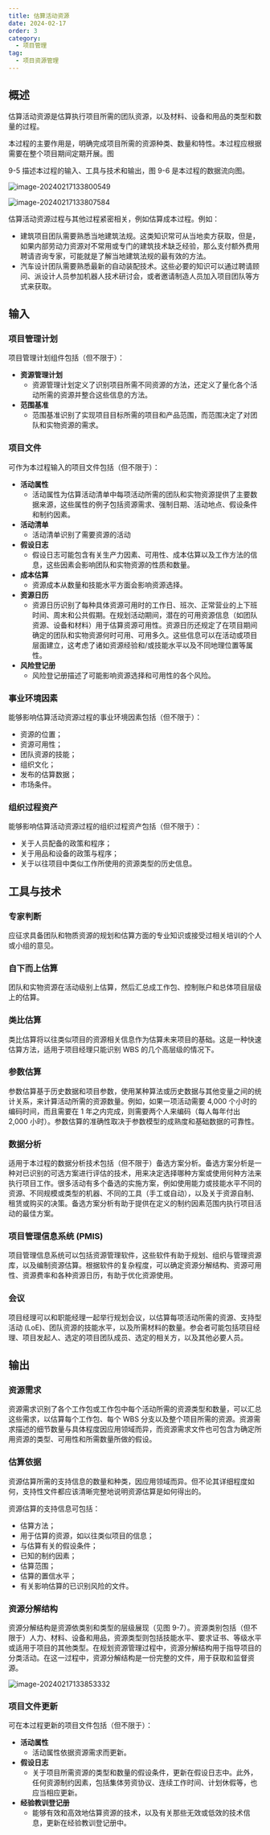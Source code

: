 ```yaml
---
title: 估算活动资源
date: 2024-02-17
order: 3
category:
  - 项目管理
tag:
  - 项目资源管理
---
```


## 概述

估算活动资源是估算执行项目所需的团队资源，以及材料、设备和用品的类型和数量的过程。

本过程的主要作用是，明确完成项目所需的资源种类、数量和特性。本过程应根据需要在整个项目期间定期开展。图 

9-5 描述本过程的输入、工具与技术和输出，图 9-6 是本过程的数据流向图。

![image-20240217133800549](https://raw.githubusercontent.com/GodX-18/picBed/main/image-20240217133800549.png)

![image-20240217133807584](https://raw.githubusercontent.com/GodX-18/picBed/main/image-20240217133807584.png)

估算活动资源过程与其他过程紧密相关，例如估算成本过程。例如：

* 建筑项目团队需要熟悉当地建筑法规。这类知识常可从当地卖方获取，但是，如果内部劳动力资源对不常用或专门的建筑技术缺乏经验，那么支付额外费用聘请咨询专家，可能就是了解当地建筑法规的最有效的方法。
* 汽车设计团队需要熟悉最新的自动装配技术。这些必要的知识可以通过聘请顾问、派设计人员参加机器人技术研讨会，或者邀请制造人员加入项目团队等方式来获取。

## 输入

### 项目管理计划

项目管理计划组件包括（但不限于）：

* **资源管理计划**
  * 资源管理计划定义了识别项目所需不同资源的方法，还定义了量化各个活动所需的资源并整合这些信息的方法。
* **范围基准**
  * 范围基准识别了实现项目目标所需的项目和产品范围，而范围决定了对团队和实物资源的需求。

### 项目文件

可作为本过程输入的项目文件包括（但不限于）：

* **活动属性**
  * 活动属性为估算活动清单中每项活动所需的团队和实物资源提供了主要数据来源，这些属性的例子包括资源需求、强制日期、活动地点、假设条件和制约因素。
* **活动清单**
  * 活动清单识别了需要资源的活动
* **假设日志**
  * 假设日志可能包含有关生产力因素、可用性、成本估算以及工作方法的信息，这些因素会影响团队和实物资源的性质和数量。
* **成本估算**
  * 资源成本从数量和技能水平方面会影响资源选择。
* **资源日历**
  * 资源日历识别了每种具体资源可用时的工作日、班次、正常营业的上下班时间、周末和公共假期。在规划活动期间，潜在的可用资源信息（如团队资源、设备和材料）用于估算资源可用性。资源日历还规定了在项目期间确定的团队和实物资源何时可用、可用多久。这些信息可以在活动或项目层面建立，这考虑了诸如资源经验和/或技能水平以及不同地理位置等属性。
* **风险登记册**
  * 风险登记册描述了可能影响资源选择和可用性的各个风险。

### 事业环境因素

能够影响估算活动资源过程的事业环境因素包括（但不限于）：

* 资源的位置；
* 资源可用性；
* 团队资源的技能；
* 组织文化；
* 发布的估算数据；
* 市场条件。

### 组织过程资产

能够影响估算活动资源过程的组织过程资产包括（但不限于）：

* 关于人员配备的政策和程序；
* 关于用品和设备的政策与程序；
* 关于以往项目中类似工作所使用的资源类型的历史信息。

## 工具与技术

### 专家判断

应征求具备团队和物质资源的规划和估算方面的专业知识或接受过相关培训的个人或小组的意见。

### 自下而上估算

团队和实物资源在活动级别上估算，然后汇总成工作包、控制账户和总体项目层级上的估算。

### 类比估算

类比估算将以往类似项目的资源相关信息作为估算未来项目的基础。这是一种快速估算方法，适用于项目经理只能识别 WBS 的几个高层级的情况下。

### 参数估算

参数估算基于历史数据和项目参数，使用某种算法或历史数据与其他变量之间的统计关系，来计算活动所需的资源数量。例如，如果一项活动需要 4,000 个小时的编码时间，而且需要在 1 年之内完成，则需要两个人来编码（每人每年付出 2,000 小时）。参数估算的准确性取决于参数模型的成熟度和基础数据的可靠性。

### 数据分析

适用于本过程的数据分析技术包括（但不限于）备选方案分析。备选方案分析是一种对已识别的可选方案进行评估的技术，用来决定选择哪种方案或使用何种方法来执行项目工作。很多活动有多个备选的实施方案，例如使用能力或技能水平不同的资源、不同规模或类型的机器、不同的工具（手工或自动），以及关于资源自制、租赁或购买的决策。备选方案分析有助于提供在定义的制约因素范围内执行项目活动的最佳方案。

### 项目管理信息系统 (PMIS)

项目管理信息系统可以包括资源管理软件，这些软件有助于规划、组织与管理资源库，以及编制资源估算。根据软件的复杂程度，可以确定资源分解结构、资源可用性、资源费率和各种资源日历，有助于优化资源使用。

### 会议

项目经理可以和职能经理一起举行规划会议，以估算每项活动所需的资源、支持型活动 (LoE)、团队资源的技能水平，以及所需材料的数量。参会者可能包括项目经理、项目发起人、选定的项目团队成员、选定的相关方，以及其他必要人员。

## 输出

### 资源需求

资源需求识别了各个工作包或工作包中每个活动所需的资源类型和数量，可以汇总这些需求，以估算每个工作包、每个 WBS 分支以及整个项目所需的资源。资源需求描述的细节数量与具体程度因应用领域而异，而资源需求文件也可包含为确定所用资源的类型、可用性和所需数量所做的假设。

### 估算依据

资源估算所需的支持信息的数量和种类，因应用领域而异。但不论其详细程度如何，支持性文件都应该清晰完整地说明资源估算是如何得出的。

资源估算的支持信息可包括：

* 估算方法；
* 用于估算的资源，如以往类似项目的信息；
* 与估算有关的假设条件；
* 已知的制约因素；
* 估算范围；
* 估算的置信水平；
* 有关影响估算的已识别风险的文件。

### 资源分解结构

资源分解结构是资源依类别和类型的层级展现（见图 9-7）。资源类别包括（但不限于）人力、材料、设备和用品，资源类型则包括技能水平、要求证书、等级水平或适用于项目的其他类型。在规划资源管理过程中，资源分解结构用于指导项目的分类活动。在这一过程中，资源分解结构是一份完整的文件，用于获取和监督资源。

![image-20240217133853332](https://raw.githubusercontent.com/GodX-18/picBed/main/image-20240217133853332.png)

### 项目文件更新

可在本过程更新的项目文件包括（但不限于）：

* **活动属性**
  * 活动属性依据资源需求而更新。
* **假设日志**
  * 关于项目所需资源的类型和数量的假设条件，更新在假设日志中。此外，任何资源制约因素，包括集体劳资协议、连续工作时间、计划休假等，也应当相应更新。
* **经验教训登记册**
  * 能够有效和高效地估算资源的技术，以及有关那些无效或低效的技术信息，更新在经验教训登记册中。